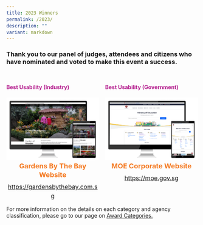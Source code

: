 ```yaml
---
title: 2023 Winners
permalink: /2023/
description: ""
variant: markdown
---
```

<style type="text/css">
.content h4 {
    color: #B41E8E;
    font-weight: 700;
}
.winner {
    font-size: 1.125rem;
    color: #F47920;
    font-weight: 700;
    line-height: 1.3 !important;
    margin-top: 0;
    margin-bottom: 8px;
	text-align:center;
}
.classification {
    font-size: 1rem;
    color: #667085;
    line-height: 1.5 !important;
	text-align:center;
}
.grid-container {
    display: grid;
    gap: 1rem;
    grid-template-columns: repeat(auto-fit, minmax(15rem, 3fr));
    justify-content: center;
    padding-top: 12px;
}
.grid-container figure {
    margin-left: 0;
    margin-right: 16px;
}
.grid-container .media+.media {
    border: 0 none !important;
    margin-top: 0 !important;
    padding: 0 !important;
}
</style>
<h3>Thank you to our panel of judges, attendees and citizens who have nominated and voted to make this event a success.</h3>
<div class="grid-container">
	<div class="content">
		<h4 class="has-text-centered">Best Usability (Industry)</h4>
        <div><img alt="" src="/images/industry_gbtb.png"></div>
		<div class="winner">Gardens By The Bay Website</div>
		<div class="classification"><a target="_blank" href="https://gardensbythebay.com.sg">https://gardensbythebay.com.sg</a></div>
	</div>
	<div class="content">
        <h4 class="has-text-centered">Best Usability (Government)</h4>
		<div><img alt="" src="/images/gov_moe.png"></div>
		<div class="winner">MOE Corporate Website</div>
		<div class="classification"><a target="_blank" href="https://moe.gov.sg">https://moe.gov.sg</a></div>
	</div>
</div>

<!-- <div class="row is-multiline">
  <div class="col is-4">
    <figure class="image is-5by4 margin--none margin--none"><img src="/images/cpf_website.png"></figure>
  </div>
  <div class="col is-8">
    <h4>Best Usability - Industry</h4>
    <div class="winner">XXXXXXXX</div>
    <p class="margin--top--none"><a href="https://www.cpf.gov.sg/" target="_blank">https://www.cpf.gov.sg/</a></p>
  </div>
  <div class="col is-4">
    <figure class="image is-5by4 margin--none"><img src="/images/moe_corp.png"></figure>
  </div>
  <div class="col is-8">
    <h4>Best Usability - Government</h4>
    <div class="winner">XXXXXXXXXX</div>
    <p class="margin--top--none"><a href="https://www.moe.gov.sg/" target="_blank">https://www.moe.gov.sg/</a></p>
  </div>
  <div class="col is-4">
    <figure class="image is-5by4 margin--none"><img src="/images/cpf_website.png"></figure>
  </div>
  <div class="col is-8">
    <h4>Most Popular Informational Service (IS) - Industry</h4>
    <div class="winner">XXXXX</div>
    <p class="margin--top--none"><a href="https://www.cpf.gov.sg/" target="_blank">https://www.cpf.gov.sg/</a></p>
  </div>
	<div class="col is-4">
    <figure class="image is-5by4 margin--none"><img src="/images/cpf_website.png"></figure>
  </div>
  <div class="col is-8">
    <h4>Most Popular Informational Service (IS) - Government</h4>
    <div class="winner">XXXXXX</div>
    <p class="margin--top--none"><a href="https://www.cpf.gov.sg/" target="_blank">https://www.cpf.gov.sg/</a></p>
  </div>
</div>
<hr>
<h4 class="has-text-centered">Best Improvement</h4>
<div class="grid-container">
  <div class="is-hidden-mobile">&nbsp;</div>
  <div>
    <article class="media">
      <figure class="media-left"> <img src="/images/trophy.svg" alt=""> </figure>
      <div class="media-content">
        <div class="content">
          <div class="winner">XXXXXXX</div>
        </div>
      </div>
    </article>
  </div>
  <div class="is-hidden-mobile">&nbsp;</div>
</div>
<h4 class="has-text-centered">Best Functionality</h4>
<div class="grid-container">
  <article class="media">
    <figure class="media-left"> <img src="/images/trophy.svg" alt=""> </figure>
    <div class="media-content">
      <div class="content">
        <div class="classification">Small</div>
        <div class="winner">XXXXXXXXX</div>
      </div>
    </div>
  </article>
  <article class="media">
    <figure class="media-left"> <img src="/images/trophy.svg" alt=""> </figure>
    <div class="media-content">
      <div class="content">
        <div class="classification">Medium</div>
        <div class="winner">XXXXXXX</div>
      </div>
    </div>
  </article>
  <article class="media">
    <figure class="media-left"> <img src="/images/trophy.svg" alt=""> </figure>
    <div class="media-content">
      <div class="content">
        <div class="classification">Large</div>
        <div class="winner">XXXXXXX</div>
      </div>
    </div>
  </article>
</div>
<h4 class="has-text-centered">Best Customer Satisfaction for Transactional Services  (TS CSAT) </h4>
<div class="grid-container">
  <article class="media">
    <figure class="media-left"> <img src="/images/trophy.svg" alt=""> </figure>
    <div class="media-content">
      <div class="content">
        <div class="classification">Small</div>
        <div class="winner">XXXXXXX</div>
      </div>
    </div>
  </article>
  <article class="media">
    <figure class="media-left"> <img src="/images/trophy.svg" alt=""> </figure>
    <div class="media-content">
      <div class="content">
        <div class="classification">Medium</div>
        <div class="winner">XXXXXXXXX</div>
      </div>
    </div>
  </article>
  <article class="media">
    <figure class="media-left"> <img src="/images/trophy.svg" alt=""> </figure>
    <div class="media-content">
      <div class="content">
        <div class="classification">Large</div>
        <div class="winner">XXXXXXX</div>
      </div>
    </div>
  </article>
</div>
<h4 class="has-text-centered">Best Search Engine Optimisation (SEO)</h4>
<div class="grid-container">
  <article class="media">
    <figure class="media-left"> <img src="/images/trophy.svg" alt=""> </figure>
    <div class="media-content">
      <div class="content">
        <div class="classification">Small</div>
        <div class="winner">XXXXXXX</div>
      </div>
    </div>
  </article>
  <article class="media">
    <figure class="media-left"> <img src="/images/trophy.svg" alt=""> </figure>
    <div class="media-content">
      <div class="content">
        <div class="classification">Medium</div>
        <div class="winner">XXXXXXXX</div>
      </div>
    </div>
  </article>
  <article class="media">
    <figure class="media-left"> <img src="/images/trophy.svg" alt=""> </figure>
    <div class="media-content">
      <div class="content">
        <div class="classification">Large</div>
        <div class="winner">XXXXXXXX</div>
      </div>
    </div>
  </article>
</div>
<h4 class="has-text-centered">Best Accessibility</h4>
<div class="grid-container">
  <article class="media">
    <figure class="media-left"> <img src="/images/trophy.svg" alt=""> </figure>
    <div class="media-content">
      <div class="content">
        <div class="classification">Small</div>
        <div class="winner">XXXXXXXX</div>
      </div>
    </div>
  </article>
  <article class="media">
    <figure class="media-left"> <img src="/images/trophy.svg" alt=""> </figure>
    <div class="media-content">
      <div class="content">
        <div class="classification">Medium</div>
        <div class="winner">XXXXXXXX</div>
      </div>
    </div>
  </article>
  <article class="media">
    <figure class="media-left"> <img src="/images/trophy.svg" alt=""> </figure>
    <div class="media-content">
      <div class="content">
        <div class="classification">Large</div>
        <div class="winner">XXXXXXXX</div>
      </div>
    </div>
  </article>
</div>//-->
<p>For more information on the details on each category and agency classification, please go to our page on <a aria-label="Link to Award Categories page" href="/award-categories/">Award Categories.</a></p>